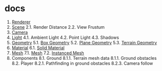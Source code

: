 docs
====


1. [Renderer](#renderer)
2. [Scene](#scene)
    2.1. Render Distance
    2.2. View Frustum
3. [Camera](#camera)
4. [Light](#light)
    4.1. Ambient Light
    4.2. Point Light
    4.3. Shadows
5. [Geometry](#geometry)
    5.1. [Box Geometry](#box-geometry)
    5.2. [Plane Geometry](#plane-geometry)
    5.3. [Terrain Geometry](#terrain-geometry)
6. [Material](#material)
    6.1. [Solid Material](#solid-material)
7. [Mesh](#mesh)
    7.1. [Mesh](#mesh)
    7.2. [Instanced Mesh](#instanced-mesh)
8. Components
    8.1. Ground
        8.1.1. Terrain mesh data
        8.1.1. Ground obstacles
    8.2. Player
        8.2.1. Pathfinding in ground obstacles
        8.2.3. Camera follow
